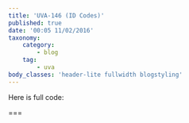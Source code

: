 ```yaml
---
title: 'UVA-146 (ID Codes)'
published: true
date: '00:05 11/02/2016'
taxonomy:
    category:
        - blog
    tag:
        - uva
body_classes: 'header-lite fullwidth blogstyling'
---
```


Here is full code:

===

```cpp

```